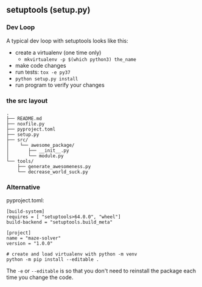 ## setuptools (setup.py)


### Dev Loop
A typical dev loop with setuptools looks like this:

* create a virtualenv (one time only)
  * `mkvirtualenv -p $(which python3) the_name`
* make code changes
* run tests: `tox -e py37`
* `python setup.py install`
* run program to verify your changes

### the src layout

```
.
├── README.md
├── noxfile.py
├── pyproject.toml
├── setup.py
├── src/
│    └── awesome_package/
│       ├── __init__.py
│       └── module.py
└── tools/
    ├── generate_awesomeness.py
    └── decrease_world_suck.py
```


### Alternative

pyproject.toml:

```
[build-system]
requires = [ "setuptools>64.0.0", "wheel"]
build-backend = "setuptools.build_meta"

[project]
name = "maze-solver"
version = "1.0.0"
```

```
# create and load virtualenv with python -m venv
python -m pip install --editable .
```
 
 The `-e` or `--editable` is so that you don't need to reinstall the package each time you change the code.



